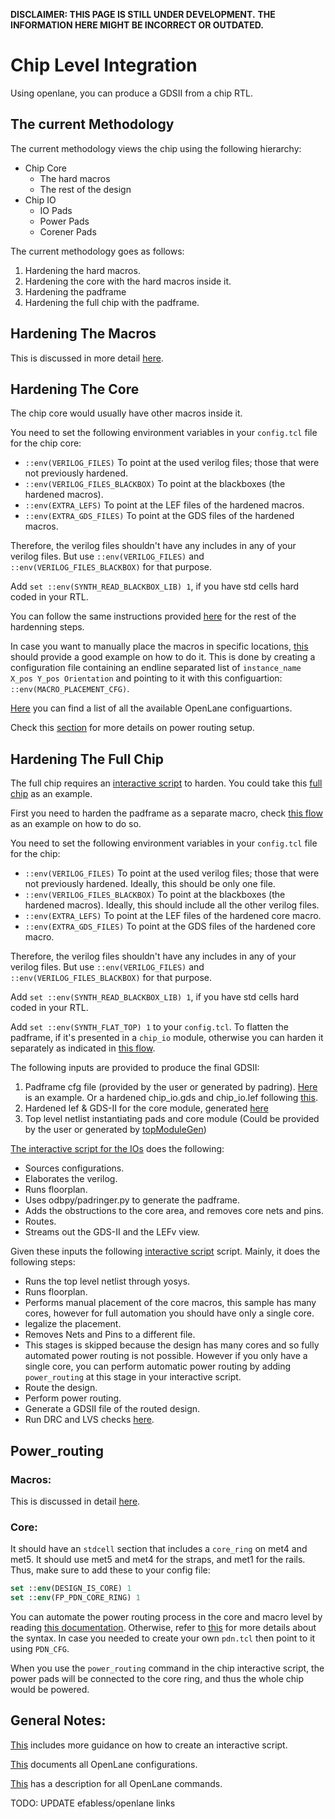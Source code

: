 **DISCLAIMER: THIS PAGE IS STILL UNDER DEVELOPMENT.**
**THE INFORMATION HERE MIGHT BE INCORRECT OR OUTDATED.**

# Chip Level Integration

Using openlane, you can produce a GDSII from a chip RTL.


## The current Methodology

The current methodology views the chip using the following hierarchy:
- Chip Core
    - The hard macros
    - The rest of the design
- Chip IO
    - IO Pads
    - Power Pads
    - Corener Pads

The current methodology goes as follows:
1. Hardening the hard macros.
2. Hardening the core with the hard macros inside it.
3. Hardening the padframe
4. Hardening the full chip with the padframe.


## Hardening The Macros

This is discussed in more detail [here][8].

## Hardening The Core

The chip core would usually have other macros inside it.

You need to set the following environment variables in your `config.tcl` file for the chip core:
- `::env(VERILOG_FILES)` To point at the used verilog files; those that were not previously hardened.
- `::env(VERILOG_FILES_BLACKBOX)` To point at the blackboxes (the hardened macros).
- `::env(EXTRA_LEFS)` To point at the LEF files of the hardened macros.
- `::env(EXTRA_GDS_FILES)` To point at the GDS files of the hardened macros.

Therefore, the verilog files shouldn't have any includes in any of your verilog files. But use `::env(VERILOG_FILES)` and `::env(VERILOG_FILES_BLACKBOX)` for that purpose.

Add `set ::env(SYNTH_READ_BLACKBOX_LIB) 1`, if you have std cells hard coded in your RTL.

You can follow the same instructions provided [here][8] for the rest of the hardenning steps.

In case you want to manually place the macros in specific locations, [this][9] should provide a good example on how to do it. This is done by creating a configuration file containing an endline separated list of `instance_name X_pos Y_pos Orientation` and pointing to it with this configuartion: `::env(MACRO_PLACEMENT_CFG)`.

[Here][0] you can find a list of all the available OpenLane configuartions.

Check this [section](#power-routing) for more details on power routing setup.

## Hardening The Full Chip


The full chip requires an [interactive script][2] to harden. You could take this [full chip][5] as an example.

First you need to harden the padframe as a separate macro, check [this flow][4] as an example on how to do so.

You need to set the following environment variables in your `config.tcl` file for the chip:
- `::env(VERILOG_FILES)` To point at the used verilog files; those that were not previously hardened. Ideally, this should be only one file.
- `::env(VERILOG_FILES_BLACKBOX)` To point at the blackboxes (the hardened macros). Ideally, this should include all the other verilog files.
- `::env(EXTRA_LEFS)` To point at the LEF files of the hardened core macro.
- `::env(EXTRA_GDS_FILES)` To point at the GDS files of the hardened core macro.

Therefore, the verilog files shouldn't have any includes in any of your verilog files. But use `::env(VERILOG_FILES)` and `::env(VERILOG_FILES_BLACKBOX)` for that purpose.

Add `set ::env(SYNTH_READ_BLACKBOX_LIB) 1`, if you have std cells hard coded in your RTL.

Add `set ::env(SYNTH_FLAT_TOP) 1` to your `config.tcl`. To flatten the padframe, if it's presented in a `chip_io` module, otherwise you can harden it separately as indicated in [this flow][4].

The following inputs are provided to produce the final GDSII:

1. Padframe cfg file (provided by the user or generated by padring). [Here][6] is an example. Or a hardened chip_io.gds and chip_io.lef following [this][4].
2. Hardened lef & GDS-II for the core module, generated [here](#hardening-the-core)
3. Top level netlist instantiating pads and core module (Could be provided by the user or generated by [topModuleGen][7])

[The interactive script for the IOs][4] does the following:
- Sources configurations.
- Elaborates the verilog.
- Runs floorplan.
- Uses odbpy/padringer.py to generate the padframe.
- Adds the obstructions to the core area, and removes core nets and pins.
- Routes.
- Streams out the GDS-II and the LEFv view.

Given these inputs the following [interactive script][5] script. Mainly, it does the following steps:
-  Runs the top level netlist through yosys.
-  Runs floorplan.
-  Performs manual placement of the core macros, this sample has many cores, however for full automation you should have only a single core.
-  legalize the placement.
-  Removes Nets and Pins to a different file.
-  This stages is skipped because the design has many cores and so fully automated power routing is not possible. However if you only have a single core, you can perform automatic power routing by adding `power_routing` at this stage in your interactive script.
-  Route the design.
-  Perform power routing.
-  Generate a GDSII file of the routed design.
-  Run DRC and LVS checks [here][11].

## Power_routing

### Macros:

This is discussed in detail [here][8].

### Core:

It should have an `stdcell` section that includes a `core_ring` on met4 and met5. It should use met5 and met4 for the straps, and met1 for the rails. Thus, make sure to add these to your config file:

```tcl
set ::env(DESIGN_IS_CORE) 1
set ::env(FP_PDN_CORE_RING) 1
```

You can automate the power routing process in the core and macro level by reading [this documentation][10]. Otherwise, refer to [this][3] for more details about the syntax. In case you needed to create your own `pdn.tcl` then point to it using `PDN_CFG`.

When you use the `power_routing` command in the chip interactive script, the power pads will be connected to the core ring, and thus the whole chip would be powered.

## General Notes:

[This][2] includes more guidance on how to create an interactive script.

[This][0] documents all OpenLane configurations.

[This][1] has a description for all OpenLane commands.

TODO: UPDATE efabless/openlane links

[0]: ./../../configuration/README.md
[1]: ./openlane_commands.md
[2]: ./advanced_readme.md
[3]: https://github.com/The-OpenROAD-Project/OpenROAD/blob/master/src/pdn/doc/PDN.md
[4]: https://github.com/efabless/caravel/blob/mpw-one-b/openlane/chip_io/interactive.tcl
[5]: https://github.com/efabless/caravel/blob/mpw-one-b/openlane/caravel/interactive.tcl
[6]: https://github.com/efabless/caravel/blob/mpw-one-b/openlane/chip_io/padframe.cfg
[7]: ./../../scripts/topModuleGen/README.md
[8]: ./hardening_macros.md
[9]: https://github.com/The-OpenROAD-Project/openlane/tree/master/designs/manual_macro_placement_test
[10]: ./advanced_power_grid_control.md
[11]: https://github.com/efabless/caravel/blob/mpw-one-b/openlane/caravel/interactive.lvs.tcl
